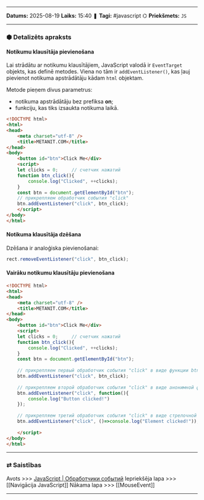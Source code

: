 ___

**Datums:** 2025-08-19
**Laiks:** 15:40
❚ **Tagi:** #javascript 
⌬ **Priekšmets:**  `JS`

---
### ⬢ Detalizēts apraksts
#### Notikumu klausītāja pievienošana

Lai strādātu ar notikumu klausītājiem, JavaScript valodā ir `EventTarget` objekts, kas definē metodes. Viena no tām ir `addEventListener()`, kas ļauj pievienot notikuma apstrādātāju kādam `html` objektam.

Metode pieņem divus parametrus:

- notikuma apstrādātāju bez prefiksa **on**;
- funkciju, kas tiks izsaukta notikuma laikā.

```html
<!DOCTYPE html>
<html>
<head>
    <meta charset="utf-8" />
    <title>METANIT.COM</title>
</head>
<body>
    <button id="btn">Click Me</div>
    <script>
    let clicks = 0;     // счетчик нажатий
    function btn_click(){
        console.log("Clicked", ++clicks);
    }
    const btn = document.getElementById("btn");
    // прикрепляем обработчик события "click"
    btn.addEventListener("click", btn_click);
    </script>
</body>
</html>
```

#### Notikuma klausītāja dzēšana

Dzēšana ir analoģiska pievienošanai:

```js
rect.removeEventListener("click", btn_click);
```

#### Vairāku notikumu klausītāju pievienošana

```html
<!DOCTYPE html>
<html>
<head>
    <meta charset="utf-8" />
    <title>METANIT.COM</title>
</head>
<body>
    <button id="btn">Click Me</div>
    <script>
    let clicks = 0;     // счетчик нажатий
    function btn_click(){
        console.log("Clicked", ++clicks);
    }
    const btn = document.getElementById("btn");
 
    // прикрепляем первый обработчик события "click" в виде функции btn_click
    btn.addEventListener("click", btn_click);
 
    // прикрепляем второй обработчик события "click" в виде анонимной функции
    btn.addEventListener("click", function(){
        console.log("Button clicked!")
    });
 
    // прикрепляем третий обработчик события "click" в виде стрелочной функции
    btn.addEventListener("click", ()=>console.log("Element clicked!"));
 
    </script>
</body>
</html>
```

---
### ⇄ Saistības

Avots >>> [JavaScript \| Обработчики событий](https://metanit.com/web/javascript/9.2.php)
Iepriekšēja lapa >>> [[Navigācija JavaScript]]
Nākama lapa >>> [[MouseEvent]]

---